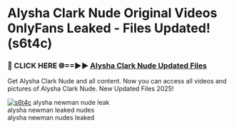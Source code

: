 # Alysha Clark Nude Original Videos 0nlyFans Leaked - Files Updated! (s6t4c)

<h3>🔴 CLICK HERE 🌐==►► <a href="https://tinyurl.com/52m3yx9h" rel="nofollow">Alysha Clark Nude Updated Files</a></h3>

Get Alysha Clark Nude and all content. Now you can access all videos and pictures of Alysha Clark Nude. New Updated Files 2025!

[![s6t4c](https://i.imgur.com/TnHtlc8.gif)](https://tinyurl.com/52m3yx9h)
alysha newman nude leak<br>
alysha newman leaked nudes<br>
alysha newman nudes leaked
